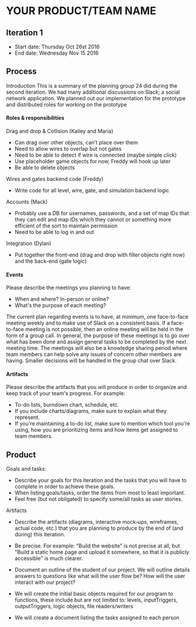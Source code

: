 # YOUR PRODUCT/TEAM NAME

## Iteration 1

 * Start date: Thursday Oct 26st 2016
 * End date: Wednesday Nov 15 2016

## Process

Introduction
This is a summary of the planning group 24 did during the second iteration. We had many additional
discussions on Slack; a social network application. We planned out our implementation for the prototype and distributed roles for working on the prototype

#### Roles & responsibilities

Drag and drop & Collision (Kailey and Maria)
 - Can drag over other objects, can’t place over them
 - Need to allow wires to overlap but not gates
 - Need to be able to detect if wire is connected (maybe simple click)
 - Use placeholder game objects for now, Freddy will hook up later
 - Be able to delete objects
 
Wires and gates backend code (Freddy)
 - Write code for all level, wire, gate, and simulation backend logic
 
Accounts (Mack)
 - Probably use a DB for usernames, passwords, and a set of map IDs that they can edit and map IDs which they cannot or something more efficient of the sort to maintain permission
 - Need to be able to log in and out
 
Integration (Dylan)
 - Put together the front-end (drag and drop with filler objects right now) and the back-end (gate logic)


#### Events

Please describe the meetings you planning to have:
 * When and where? In-person or online?
 * What's the purpose of each meeting?

The current plan regarding events is to have, at minimum, one face-to-face meeting weekly and to make use of Slack on a consistent basis. If a face-to-face meeting is not possible, then an online meeting will be held in the form of a group call. In general, the purpose of these meetings is to go over what has been done and assign general tasks to be completed by the next meeting time. The meetings will also be a knowledge sharing period where team members can help solve any issues of concern other members are having. Smaller decisions will be handled in the group chat over Slack.
 

#### Artifacts

Please describe the artifacts that you will produce in order to organize and keep track of your team's progress.
For example:
 * To-do lists, burndown chart, schedule, etc.
 * If you include charts/diagrams, make sure to explain what they represent.
 * If you're maintaining a to-do list, make sure to mention which tool you're using, how you are prioritizing items and how items get assigned to team members.

 


## Product

Goals and tasks:

 * Describe your goals for this iteration and the tasks that you will have to complete in order to achieve these goals.
 * When listing goals/tasks, order the items from most to least important.
 * Feel free (but not obligated) to specify some/all tasks as user stories.

Artifacts

 * Describe the artifacts (diagrams, interactive mock-ups, wireframes, actual code, etc.)
   that you are planning to produce by the end of (and during) this iteration.
 * Be precise.
   For example: "Build the website" is not precise at all, but "Build a static home page and upload it somewhere, so that it is publicly accessible" is much clearer.
   
 * Document an outline of the student of our project. We will outline details answers to questions like what will the user flow be? How will the user interact with our project?
 * We will create the initial basic objects required for our program to functions, these include but are not limited to: levels, inputTriggers, outputTriggers, logic objects, file readers/writers
 * We will create a document listing the tasks assigned to each person    
